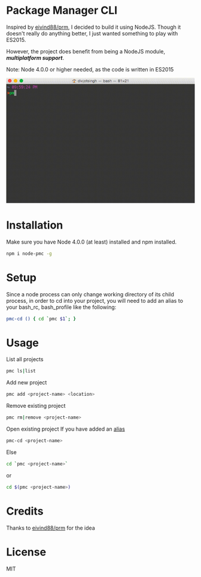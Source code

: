 Package Manager CLI
==

Inspired by [eivind88/prm](https://github.com/eivind88/prm), I decided to build it using NodeJS.
Though it doesn't really do anything better, I just wanted something to play with ES2015.

However, the project does benefit from being a NodeJS module, ***multiplatform support***.

Note: Node 4.0.0 or higher needed, as the code is written in ES2015

![Screencast](/assets/screencast.gif)

Installation
==
Make sure you have Node 4.0.0 (at least) installed and npm installed.
```bash
npm i node-pmc -g
```

Setup
==
Since a node process can only change working directory of its child process, 
in order to cd into your project, you will need to add an alias to your bash_rc, bash_profile like the following:
```bash
pmc-cd () { cd `pmc $1`; }
```

Usage
==
List all projects

```bash
pmc ls|list
```

Add new project

```bash
pmc add <project-name> <location> 
```
Remove existing project

```bash
pmc rm|remove <project-name>
```

Open existing project
If you have added an [alias](#setup)
```bash
pmc-cd <project-name>
```
Else
```bash
cd `pmc <project-name>`
```
or

```bash
cd $(pmc <project-name>)
```

Credits
==
Thanks to [eivind88/prm](https://github.com/eivind88/prm) for the idea

License
==
MIT

